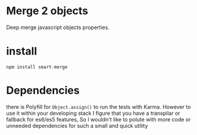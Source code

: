 # Merge 2 objects
Deep merge javascript objects properties.

# install
`npm install smart-merge` 

# Dependencies
there is Polyfill for `Object.assign()` to run the tests with Karma.
However to use it within your developing stack I figure that you have a transpilar or fallback for es6/es5 features, So I wouldn't like to polute  with more code or unneeded dependencies for such a small and quick utility

